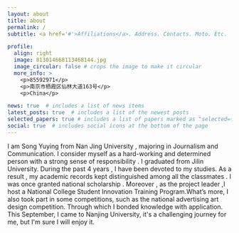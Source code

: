 ```yaml
---
layout: about
title: about
permalink: /
subtitle: <a href='#'>Affiliations</a>. Address. Contacts. Moto. Etc.

profile:
  align: right
  image: 813014668113468144.jpg
  image_circular: false # crops the image to make it circular
  more_info: >
    <p>85592971</p>
    <p>南京市栖霞区仙林大道163号</p>
    <p>China</p>

news: true  # includes a list of news items
latest_posts: true  # includes a list of the newest posts
selected_papers: true # includes a list of papers marked as "selected={true}"
social: true  # includes social icons at the bottom of the page
---
```


I am Song Yuying from Nan Jing University , majoring in Journalism and Communication. I consider myself as a hard-working and determined person with a strong sense of responsibility .
I graduated from Jilin University. During the past 4 years , I have been devoted to my studies. As a result , my academic records kept distinguished among all the classmates . I was once granted national scholarship . Moreover , as the project leader ,I host a National College Student Innovation Training Program.What’s more, I also took part in some competitions, such as the national advertising art design competition. Through which I bonded knowledge with application.
This September, I came to Nanjing University, it's a challenging journey for me, but I'm sure I will enjoy it.
